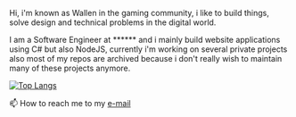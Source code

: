 Hi, i'm known as Wallen in the gaming community, i like to build things, solve design and technical problems in the digital world. 

I am a Software Engineer at ****** and i mainly build website applications using C# but also NodeJS, currently i'm working on several private projects also most of my repos are archived because i don't really wish to maintain many of these projects anymore.

[![Top Langs](https://github-readme-stats.vercel.app/api/top-langs/?username=fedfomin&layout=compact&langs_count=8&theme=calm&hide=HTML,Gnuplot)](https://github.com/anuraghazra/github-readme-stats)

📫 How to reach me to my [e-mail](mailto:fedfomin99@gmail.com)
